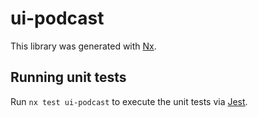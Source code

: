 # ui-podcast

This library was generated with [Nx](https://nx.dev).

## Running unit tests

Run `nx test ui-podcast` to execute the unit tests via [Jest](https://jestjs.io).
